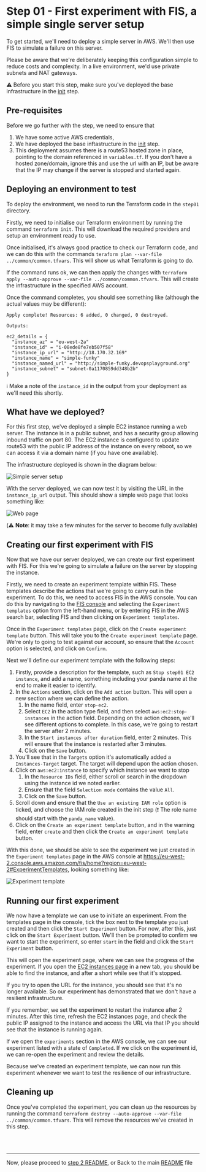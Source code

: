 # Step 01 - First experiment with FIS, a simple single server setup

To get started, we'll need to deploy a simple server in AWS. We'll then use FIS to simulate a failure on this server.

Please be aware that we're deliberately keeping this configuration simple to reduce costs and complexity. In a live environment, we'd use private subnets and NAT gateways.

:warning: Before you start this step, make sure you've deployed the base infrastructure in the [init](../init/README.md) step.


## Pre-requisites
Before we go further with the step, we need to ensure that 
1. We have some active AWS credentials,
1. We have deployed the base inftastructure in the [init](../init/README.md) step.
1. This deployment assumes there is a route53 hosted zone in place, pointing to the domain referenced in `variables.tf`. If you don't have a hosted zone/domain, ignore this and use the url with an IP, but be aware that the IP may change if the server is stopped and started again.

## Deploying an environment to test
To deploy the environment, we need to run the Terraform code in the `step01` directory. 

Firstly, we need to initialise our Terraform environment by running the command `terraform init`. This will download the required providers and setup an environment ready to use.

Once initialised, it's always good practice to check our Terraform code, and we can do this with the commands `teraform plan --var-file ../common/common.tfvars`. This will show us what Terraform is going to do.

If the command runs ok, we can then apply the changes with `terraform apply --auto-approve --var-file ../common/common.tfvars`. This will create the infrastructure in the specified AWS account.

Once the command completes, you should see something like (although the actual values may  be different):

```text
Apply complete! Resources: 6 added, 0 changed, 0 destroyed.

Outputs:

ec2_details = {
  "instance_az" = "eu-west-2a"
  "instance_id" = "i-08ede8fe7eb507f58"
  "instance_ip_url" = "http://18.170.32.169"
  "instance_name" = "simple-funky"
  "instance_named_url" = "http://simple-funky.devopsplayground.org"
  "instance_subnet" = "subnet-0a1170859dd348b2b"
}

```

:information_source: Make a note of the `instance_id` in the output from your deployment as we'll need this shortly.

## What have we deployed?
For this first step, we've deployed a simple EC2 instance running a web server. The instance is in a public subnet, and has a security group allowing inbound traffic on port 80. 
The EC2 instance is configured to update route53 with the public IP address of the instance on every reboot, so we can access it via a domain name (if you have one available).

The infrastructure deployed is shown in the diagram below:

![Simple server setup](../../images/step01.png)


With the server deployed, we can now test it by visiting the URL in the `instance_ip_url` output. This should show a simple web page that looks something like:

![Web page](../../images/step01_web.png)

(:warning: **Note**: it may take a few minutes for the server to become fully available)


## Creating our first experiment with FIS
Now that we have our server deployed, we can create our first experiment with FIS. For this we're going to simulate a failure on the server by stopping the instance.

Firstly, we need to create an experiment template within FIS. These templates describe the actions that we're going to carry out in the experiment. To do this,
we need to access FIS in the AWS console. You can do this by navigating to the [FIS console](https://eu-west-2.console.aws.amazon.com/fis/home?region=eu-west-2#/home) and selecting the `Experiment templates` option from the left-hand menu, or by entering FIS in the AWS search bar, selecting FIS and then clicking on `Experiment templates`.

Once in the `Experiment templates` page, click on the `Create experiment template` button. This will take you to the `Create experiment template` page. We're only to going to 
test against our account, so ensure that the `Account` option is selected, and click on `Confirm`.

Next we'll define our experiment template with the following steps:

1. Firstly, provide a description for the template, such as `Stop step01 EC2 instance`, and add a name, something including your panda name at the end to make it easier to identify.
1. In the `Actions` section, click on the `Add action` button. This will open a new section where we can define the action. 
    1. In the name field, enter `stop-ec2`.
    1. Select `EC2` in the action type field, and then select `aws:ec2:stop-instances` in the action field. Depending on the action chosen, we'll see different options to complete. In this case, we're going to restart the server after 2 minutes.
    1. In the `Start instances after duration` field, enter 2 minutes. This will ensure that the instance is restarted after 3 minutes.
    1. Click on the `Save` button.
1. You'll see that in the `Targets` option it's automatically added a `Instances-Target` target. The target will depend upon the action chosen.
1. Click on `aws:ec2:instance` to specify which instance we want to stop
    1. In the `Resource IDs` field, either scroll or search in the dropdown using the instance id we noted earlier.
    1. Ensure that the field `Selection mode` contains the value `All`.
    1. Click on the `Save` button.
1. Scroll down and ensure that the `Use an existing IAM role` option is ticked, and choose the IAM role created in the init step (:exclamation: The role name should start with the `panda_name` value).
1. Click on the `Create an experiment template` button, and in the warning field, enter `create` and then click the `Create an experiment template` button.

With this done, we should be able to see the experiment we just created in the `Experiment templates` page in the AWS console at https://eu-west-2.console.aws.amazon.com/fis/home?region=eu-west-2#ExperimentTemplates, looking something like:

![Experiment template](../../images/step01_templates.png)

## Running our first experiment
We now have a template we can use to initiate an experiment. From the templates page in the console, 
tick the box next to the template you just created and then click the `Start Experiment` button. For now, after this, just click on the `Start Experiment` button. We'll then be prompted to confirm we want to start the experiment, so enter `start` in the field and click the `Start Experiment` button.

This will open the experiment page, where we can see the progress of the experiment. If you open the [EC2 instances page](https://eu-west-2.console.aws.amazon.com/ec2/home?region=eu-west-2#Instances) in a new tab, you should be able to find the instance, and after a short while see that it's stopped.

If you try to open the URL for the instance, you should see that it's no longer available. So our experiment has demonstrated that we don't have a resilient infrastructure.

If you remember, we set the experiment to restart the instance after 2 minutes. After this time, refresh the EC2 instances page, and check the public IP assigned to the instance and access the URL via that IP you should see that the instance is running again.

If we open the `experiments` section in the AWS console, we can see our experiment listed with a state of `Completed`. If we click on the experiment id, we can re-open the experiment and review the details.

Because we've created an experiment template, we can now run this experiment whenever we want to test the resilience of our infrastructure.

## Cleaning up
Once you've completed the experiment, you can clean up the resources by running the command `terraform destroy --auto-approve --var-file ../common/common.tfvars`. This will remove the resources we've created in this step.

<br />
<br />

---
Now, please proceed to [step 2 README](../step02/README.md), or
Back to the main [README](../../README.md) file